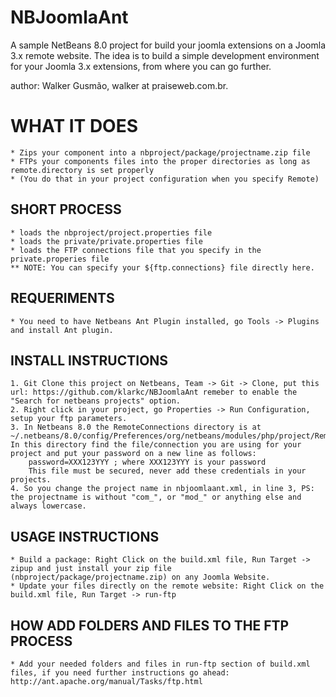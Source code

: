 NBJoomlaAnt
===========

A sample NetBeans 8.0 project for build your joomla extensions on a Joomla 3.x remote website.
The idea is to build a simple development environment for your Joomla 3.x extensions, from where you can go further.

author: Walker Gusmão, walker at praiseweb.com.br. 

# WHAT IT DOES

    * Zips your component into a nbproject/package/projectname.zip file
    * FTPs your components files into the proper directories as long as remote.directory is set properly 
    * (You do that in your project configuration when you specify Remote)

## SHORT PROCESS

    * loads the nbproject/project.properties file
    * loads the private/private.properties file
    * loads the FTP connections file that you specify in the private.properies file
    ** NOTE: You can specify your ${ftp.connections} file directly here.

## REQUERIMENTS

    * You need to have Netbeans Ant Plugin installed, go Tools -> Plugins and install Ant plugin.

## INSTALL INSTRUCTIONS

    1. Git Clone this project on Netbeans, Team -> Git -> Clone, put this url: https://github.com/klarkc/NBJoomlaAnt remeber to enable the "Search for netbeans projects" option.
    2. Right click in your project, go Properties -> Run Configuration, setup your ftp parameters.
    3. In Netbeans 8.0 the RemoteConnections directory is at ~/.netbeans/8.0/config/Preferences/org/netbeans/modules/php/project/RemoteConnections, In this directory find the file/connection you are using for your project and put your password on a new line as follows:
        password=XXX123YYY ; where XXX123YYY is your password
        This file must be secured, never add these credentials in your projects.
    4. So you change the project name in nbjoomlaant.xml, in line 3, PS: the projectname is without "com_", or "mod_" or anything else and always lowercase.

## USAGE INSTRUCTIONS

    * Build a package: Right Click on the build.xml file, Run Target -> zipup and just install your zip file (nbproject/package/projectname.zip) on any Joomla Website.
    * Update your files directly on the remote website: Right Click on the build.xml file, Run Target -> run-ftp

## HOW ADD FOLDERS AND FILES TO THE FTP PROCESS
    * Add your needed folders and files in run-ftp section of build.xml files, if you need further instructions go ahead: http://ant.apache.org/manual/Tasks/ftp.html